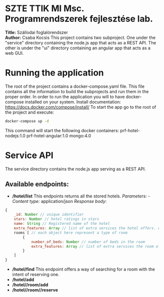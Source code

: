 # SZTE TTIK MI Msc. Programrendszerek fejlesztése lab.
**Title:** Szállodai foglalórendszer<br/>
**Author:** Csaba Kocsis
This project contains two subproject.
One under the "service" directory containing the node.js app that acts as a REST API.
The other is under the "ui" directory containing an angular app that acts as a web GUI.
# Running the application
The root of the project contains a docker-compose.yaml file. This file contains all the information to build the subprojects and run them in the proper order.
In order to run the application you will to have docker-compose installed on your system.
Install documentation: https://docs.docker.com/compose/install/
To start the app go to the root of the project and execute:
```bash
docker-compose up -d
```
This command will start the following docker containers:
prf-hotel-nodejs:1.0
prf-hotel-angular:1.0
mongo:4.0

# Service API
The service directory contains the node.js app serving as a REST API.
## Available endpoints:
* **/hotel/list**
This endpoints returns all the stored hotels.
*Parameters:* -
*Content type:* application/json
*Response body*:
```javascript
{
    _id: Number // unique identifier
    stars: Number // hotel ratings in stars
    name: String // Registered name of the hotel
    extra_features: Array // list of extra services the hotel offers. e.g.: parking, wifi
    rooms [ // each object here represent a type of room
        {
            number_of_beds: Number // number of beds in the room
            extra_features: Array // list of extra services the room offers. e.g.: TV, hairdryer
        }
    ]
}
```

+ **/hotel/find**
This endpoint offers a way of searching for a room with the intent of reserving one.
+ **/hotel/add**
+ **/hotel/<hotel id>/room/add**
+ **/hotel/<hotel id>/room/<room id>/reserve**